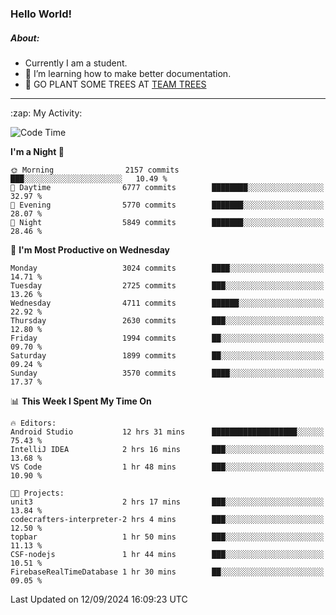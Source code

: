 ### Hello World!

##### About:
- Currently I am a student.
- 🌱 I’m learning how to make better documentation.
- 🌱 GO PLANT SOME TREES AT [TEAM TREES](https://teamtrees.org/)

---
  <summary>:zap: My Activity:</summary>
  
<!--START_SECTION:waka-->
![Code Time](http://img.shields.io/badge/Code%20Time-1%2C459%20hrs%2053%20mins-blue)

**I'm a Night 🦉** 

```text
🌞 Morning                2157 commits        ███░░░░░░░░░░░░░░░░░░░░░░   10.49 % 
🌆 Daytime                6777 commits        ████████░░░░░░░░░░░░░░░░░   32.97 % 
🌃 Evening                5770 commits        ███████░░░░░░░░░░░░░░░░░░   28.07 % 
🌙 Night                  5849 commits        ███████░░░░░░░░░░░░░░░░░░   28.46 % 
```
📅 **I'm Most Productive on Wednesday** 

```text
Monday                   3024 commits        ████░░░░░░░░░░░░░░░░░░░░░   14.71 % 
Tuesday                  2725 commits        ███░░░░░░░░░░░░░░░░░░░░░░   13.26 % 
Wednesday                4711 commits        ██████░░░░░░░░░░░░░░░░░░░   22.92 % 
Thursday                 2630 commits        ███░░░░░░░░░░░░░░░░░░░░░░   12.80 % 
Friday                   1994 commits        ██░░░░░░░░░░░░░░░░░░░░░░░   09.70 % 
Saturday                 1899 commits        ██░░░░░░░░░░░░░░░░░░░░░░░   09.24 % 
Sunday                   3570 commits        ████░░░░░░░░░░░░░░░░░░░░░   17.37 % 
```


📊 **This Week I Spent My Time On** 

```text
🔥 Editors: 
Android Studio           12 hrs 31 mins      ███████████████████░░░░░░   75.43 % 
IntelliJ IDEA            2 hrs 16 mins       ███░░░░░░░░░░░░░░░░░░░░░░   13.68 % 
VS Code                  1 hr 48 mins        ███░░░░░░░░░░░░░░░░░░░░░░   10.90 % 

🐱‍💻 Projects: 
unit3                    2 hrs 17 mins       ███░░░░░░░░░░░░░░░░░░░░░░   13.84 % 
codecrafters-interpreter-2 hrs 4 mins        ███░░░░░░░░░░░░░░░░░░░░░░   12.50 % 
topbar                   1 hr 50 mins        ███░░░░░░░░░░░░░░░░░░░░░░   11.13 % 
CSF-nodejs               1 hr 44 mins        ███░░░░░░░░░░░░░░░░░░░░░░   10.51 % 
FirebaseRealTimeDatabase 1 hr 30 mins        ██░░░░░░░░░░░░░░░░░░░░░░░   09.05 % 
```


 Last Updated on 12/09/2024 16:09:23 UTC
<!--END_SECTION:waka-->

